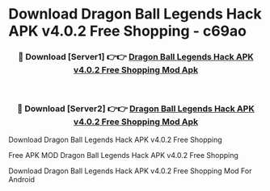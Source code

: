 # Download Dragon Ball Legends Hack APK v4.0.2 Free Shopping - c69ao



<div align="center">
<h3>🔴 Download [Server1] 👉👉 <a href="https://momento.my/?title=Dragon_Ball_Legends_Hack_APK_v4.0.2_Free_Shopping">Dragon Ball Legends Hack APK v4.0.2 Free Shopping Mod Apk</a></h3><br>

<h3>🔴 Download [Server2] 👉👉 <a href="https://momento.my/?title=Dragon_Ball_Legends_Hack_APK_v4.0.2_Free_Shopping">Dragon Ball Legends Hack APK v4.0.2 Free Shopping Mod Apk</a></h3>
</div>



Download Dragon Ball Legends Hack APK v4.0.2 Free Shopping 

Free APK MOD Dragon Ball Legends Hack APK v4.0.2 Free Shopping 

Download Dragon Ball Legends Hack APK v4.0.2 Free Shopping Mod For Android
